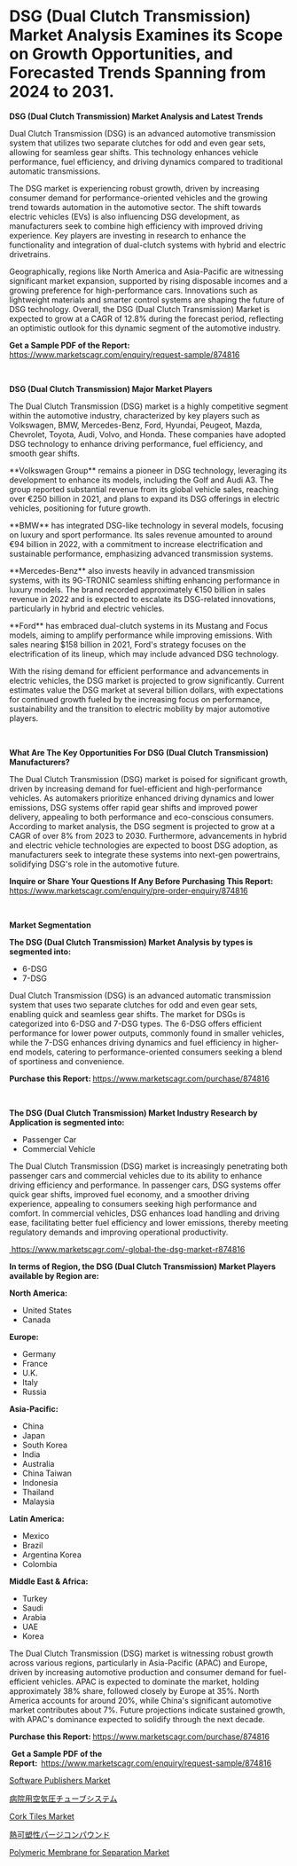 <p><h1>DSG (Dual Clutch Transmission) Market Analysis Examines its Scope on Growth Opportunities, and Forecasted Trends Spanning from 2024 to 2031.</h1></p><p><strong>DSG (Dual Clutch Transmission) Market Analysis and Latest Trends</strong></p>
<p><p>Dual Clutch Transmission (DSG) is an advanced automotive transmission system that utilizes two separate clutches for odd and even gear sets, allowing for seamless gear shifts. This technology enhances vehicle performance, fuel efficiency, and driving dynamics compared to traditional automatic transmissions.</p><p>The DSG market is experiencing robust growth, driven by increasing consumer demand for performance-oriented vehicles and the growing trend towards automation in the automotive sector. The shift towards electric vehicles (EVs) is also influencing DSG development, as manufacturers seek to combine high efficiency with improved driving experience. Key players are investing in research to enhance the functionality and integration of dual-clutch systems with hybrid and electric drivetrains.</p><p>Geographically, regions like North America and Asia-Pacific are witnessing significant market expansion, supported by rising disposable incomes and a growing preference for high-performance cars. Innovations such as lightweight materials and smarter control systems are shaping the future of DSG technology. Overall, the DSG (Dual Clutch Transmission) Market is expected to grow at a CAGR of 12.8% during the forecast period, reflecting an optimistic outlook for this dynamic segment of the automotive industry.</p></p>
<p><strong>Get a Sample PDF of the Report:&nbsp;</strong> <a href="https://www.marketscagr.com/enquiry/request-sample/874816">https://www.marketscagr.com/enquiry/request-sample/874816</a></p>
<p>&nbsp;</p>
<p><strong>DSG (Dual Clutch Transmission) Major Market Players</strong></p>
<p><p>The Dual Clutch Transmission (DSG) market is a highly competitive segment within the automotive industry, characterized by key players such as Volkswagen, BMW, Mercedes-Benz, Ford, Hyundai, Peugeot, Mazda, Chevrolet, Toyota, Audi, Volvo, and Honda. These companies have adopted DSG technology to enhance driving performance, fuel efficiency, and smooth gear shifts.</p><p>**Volkswagen Group** remains a pioneer in DSG technology, leveraging its development to enhance its models, including the Golf and Audi A3. The group reported substantial revenue from its global vehicle sales, reaching over €250 billion in 2021, and plans to expand its DSG offerings in electric vehicles, positioning for future growth.</p><p>**BMW** has integrated DSG-like technology in several models, focusing on luxury and sport performance. Its sales revenue amounted to around €94 billion in 2022, with a commitment to increase electrification and sustainable performance, emphasizing advanced transmission systems.</p><p>**Mercedes-Benz** also invests heavily in advanced transmission systems, with its 9G-TRONIC seamless shifting enhancing performance in luxury models. The brand recorded approximately €150 billion in sales revenue in 2022 and is expected to escalate its DSG-related innovations, particularly in hybrid and electric vehicles.</p><p>**Ford** has embraced dual-clutch systems in its Mustang and Focus models, aiming to amplify performance while improving emissions. With sales nearing $158 billion in 2021, Ford's strategy focuses on the electrification of its lineup, which may include advanced DSG technology.</p><p>With the rising demand for efficient performance and advancements in electric vehicles, the DSG market is projected to grow significantly. Current estimates value the DSG market at several billion dollars, with expectations for continued growth fueled by the increasing focus on performance, sustainability and the transition to electric mobility by major automotive players.</p></p>
<p>&nbsp;</p>
<p><strong>What Are The Key Opportunities For DSG (Dual Clutch Transmission) Manufacturers?</strong></p>
<p><p>The Dual Clutch Transmission (DSG) market is poised for significant growth, driven by increasing demand for fuel-efficient and high-performance vehicles. As automakers prioritize enhanced driving dynamics and lower emissions, DSG systems offer rapid gear shifts and improved power delivery, appealing to both performance and eco-conscious consumers. According to market analysis, the DSG segment is projected to grow at a CAGR of over 8% from 2023 to 2030. Furthermore, advancements in hybrid and electric vehicle technologies are expected to boost DSG adoption, as manufacturers seek to integrate these systems into next-gen powertrains, solidifying DSG's role in the automotive future.</p></p>
<p><strong>Inquire or Share Your Questions If Any Before Purchasing This Report:</strong> <a href="https://www.marketscagr.com/enquiry/pre-order-enquiry/874816">https://www.marketscagr.com/enquiry/pre-order-enquiry/874816</a></p>
<p>&nbsp;</p>
<p><strong>Market Segmentation</strong></p>
<p><strong>The DSG (Dual Clutch Transmission) Market Analysis by types is segmented into:</strong></p>
<p><ul><li>6-DSG</li><li>7-DSG</li></ul></p>
<p><p>Dual Clutch Transmission (DSG) is an advanced automatic transmission system that uses two separate clutches for odd and even gear sets, enabling quick and seamless gear shifts. The market for DSGs is categorized into 6-DSG and 7-DSG types. The 6-DSG offers efficient performance for lower power outputs, commonly found in smaller vehicles, while the 7-DSG enhances driving dynamics and fuel efficiency in higher-end models, catering to performance-oriented consumers seeking a blend of sportiness and convenience.</p></p>
<p><strong>Purchase this Report:&nbsp;</strong><a href="https://www.marketscagr.com/purchase/874816">https://www.marketscagr.com/purchase/874816</a></p>
<p>&nbsp;</p>
<p><strong>The DSG (Dual Clutch Transmission) Market Industry Research by Application is segmented into:</strong></p>
<p><ul><li>Passenger Car</li><li>Commercial Vehicle</li></ul></p>
<p><p>The Dual Clutch Transmission (DSG) market is increasingly penetrating both passenger cars and commercial vehicles due to its ability to enhance driving efficiency and performance. In passenger cars, DSG systems offer quick gear shifts, improved fuel economy, and a smoother driving experience, appealing to consumers seeking high performance and comfort. In commercial vehicles, DSG enhances load handling and driving ease, facilitating better fuel efficiency and lower emissions, thereby meeting regulatory demands and improving operational productivity.</p></p>
<p><a href="https://www.marketscagr.com/-global-the-dsg-market-r874816">&nbsp;https://www.marketscagr.com/-global-the-dsg-market-r874816</a></p>
<p><strong>In terms of Region, the DSG (Dual Clutch Transmission) Market Players available by Region are:</strong></p>
<p>
    <p> <strong> North America: </strong>
        <ul>
            <li>United States</li>
            <li>Canada</li>
        </ul>
        </p> 
    <p> <strong> Europe: </strong>
        <ul>
            <li>Germany</li>
            <li>France</li>
            <li>U.K.</li>
            <li>Italy</li>
            <li>Russia</li>
        </ul>
        </p> 
    <p> <strong> Asia-Pacific: </strong>
        <ul>
            <li>China</li>
            <li>Japan</li>
            <li>South Korea</li>
            <li>India</li>
            <li>Australia</li>
            <li>China Taiwan</li>
            <li>Indonesia</li>
            <li>Thailand</li>
            <li>Malaysia</li>
        </ul>
        </p> 
    <p> <strong> Latin America: </strong>
        <ul>
            <li>Mexico</li>
            <li>Brazil</li>
            <li>Argentina Korea</li>
            <li>Colombia</li>
        </ul>
        </p> 
    <p> <strong> Middle East & Africa: </strong>
        <ul>
            <li>Turkey</li>
            <li>Saudi</li>
            <li>Arabia</li>
            <li>UAE</li>
            <li>Korea</li>
        </ul>
    </p>
    </p>
<p><p>The Dual Clutch Transmission (DSG) market is witnessing robust growth across various regions, particularly in Asia-Pacific (APAC) and Europe, driven by increasing automotive production and consumer demand for fuel-efficient vehicles. APAC is expected to dominate the market, holding approximately 38% share, followed closely by Europe at 35%. North America accounts for around 20%, while China's significant automotive market contributes about 7%. Future projections indicate sustained growth, with APAC's dominance expected to solidify through the next decade.</p></p>
<p><strong>Purchase this Report: </strong><a href="https://www.marketscagr.com/purchase/874816">https://www.marketscagr.com/purchase/874816</a></p>
<p>&nbsp;<strong>Get a Sample PDF of the Report:&nbsp;&nbsp;</strong><a href="https://www.marketscagr.com/enquiry/request-sample/874816">https://www.marketscagr.com/enquiry/request-sample/874816</a></p>
<p><strong></strong></p>
<p><p><a href="https://www.linkedin.com/pulse/navigating-software-publishers-market-expert-analysis-forecast-l7bzc?trackingId=YS4hE%2BBoSjC2Nmv75z8A%2FA%3D%3D">Software Publishers Market</a></p><p><a href="https://medium.com/@kathleencrooks2003/%E7%97%85%E9%99%A2%E7%94%A8%E7%A9%BA%E6%B0%97%E5%9C%A7%E7%AE%A1%E3%82%B7%E3%82%B9%E3%83%86%E3%83%A0%E5%B8%82%E5%A0%B4%E3%81%AE%E8%A6%8F%E6%A8%A1-%E6%88%90%E9%95%B7%E3%83%88%E3%83%AC%E3%83%B3%E3%83%89-%E7%B5%B1%E8%A8%88-%E3%81%8A%E3%82%88%E3%81%B3%E4%BA%88%E6%B8%AC-2024%E5%B9%B4-2031%E5%B9%B4-8c311a5e2b02">病院用空気圧チューブシステム</a></p><p><a href="https://medium.com/@cliffmcsl/this-report-on-cork-tiles-market-is-a-comprehensive-analysis-of-market-shares-strategies-ab5f8017806f?postPublishedType=initial">Cork Tiles Market</a></p><p><a href="https://medium.com/@kathleencrooks2003/thermoplastic-purging-compound-market-%E3%81%AF-%E3%82%B3%E3%82%B9%E3%83%88%E7%AE%A1%E7%90%86%E3%81%A8%E5%8A%B9%E7%8E%87%E5%90%91%E4%B8%8A%E3%82%92%E5%84%AA%E5%85%88%E3%81%97%E3%81%BE%E3%81%99-%E3%81%95%E3%82%89%E3%81%AB-%E5%A0%B1%E5%91%8A%E6%9B%B8%E3%81%AF%E5%B8%82%E5%A0%B4%E3%81%AE%E9%9C%80%E8%A6%81%E9%9D%A2%E3%81%A8%E4%BE%9B%E7%B5%A6%E9%9D%A2%E3%81%AE%E4%B8%A1%E6%96%B9%E3%82%92%E3%82%AB%E3%83%90%E3%83%BC%E3%81%97%E3%81%A6%E3%81%84%E3%81%BE%E3%81%99-851c21176c26">熱可塑性パージコンパウンド</a></p><p><a href="https://issuu.com/reportprime-2/docs/polymeric-membrane-for-separation-m_a3662e29b5b219">Polymeric Membrane for Separation Market</a></p></p>